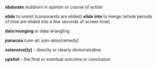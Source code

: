 **obdurate** stubborn in opinion or course of action

**elide** to ommit (consonents are elided) **elide into** to merge (whole periods of time are elided into a few seconds of screen time)

**data munging** or data wrangling

**panacea** cure-all, pan-akos(remedy)

**ostensive[ly]** - directly or clearly demonstrative

**upshot** - the final or eventual outcome or conclusion 